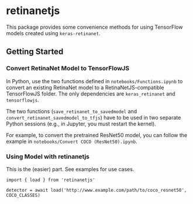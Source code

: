 # retinanetjs

This package provides some convenience methods for using TensorFlow models created using `keras-retinanet`.

## Getting Started

### Convert RetinaNet Model to TensorFlowJS

In Python, use the two functions defined in `notebooks/Functions.ipynb` to convert an existing RetinaNet model to a RetinaNetJS-compatible TensorFlowJS folder. The only dependencies are `keras_retinanet` and `tensorflowjs`.

The two functions (`save_retinanet_to_savedmodel` and `convert_retinanet_savedmodel_to_tfjs`) have to be used in two separate Python sessions (e.g., in Jupyter, you must restart the kernel).

For example, to convert the pretrained ResNet50 model, you can follow the example in `notebooks/Convert COCO (ResNet50).ipynb`.

### Using Model with retinanetjs
This is the (easier) part. See examples for use cases.

```
import { load } from 'retinanetjs'

detector = await load('http://www.example.com/path/to/coco_resnet50', COCO_CLASSES)
```